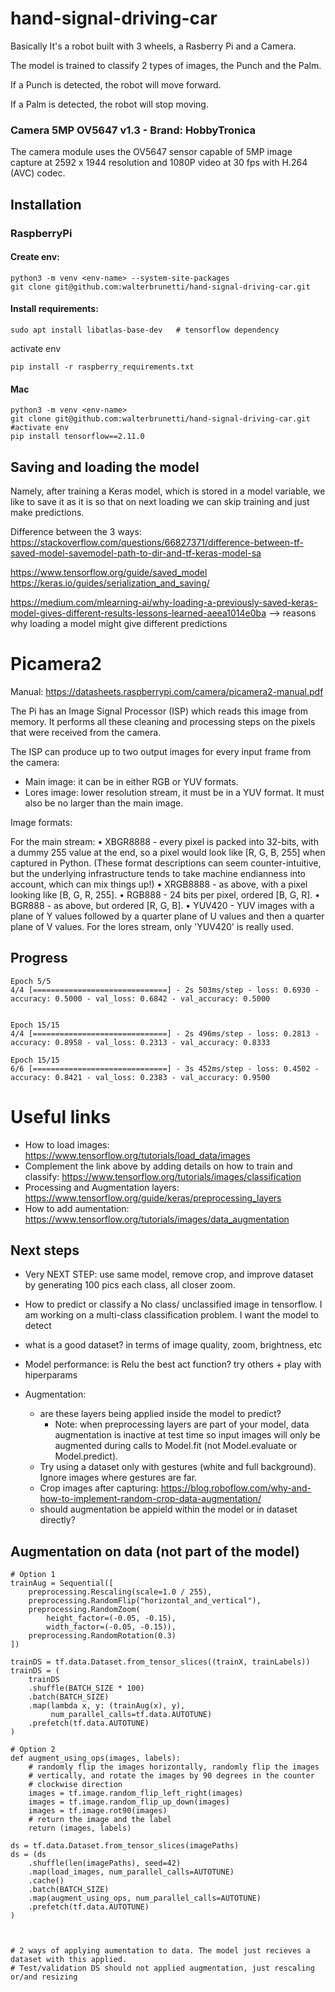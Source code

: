 # hand-signal-driving-car
Basically It's a robot built with 3 wheels, a Rasberry Pi and a Camera.

The model is trained to classify 2 types of images, the Punch and the Palm.

If a Punch is detected, the robot will move forward.

If a Palm is detected, the robot will stop moving.





### Camera 5MP OV5647 v1.3 - Brand: HobbyTronica
The camera module uses the OV5647 sensor capable of 5MP image capture at 2592 x 1944 resolution and 1080P video at 30 fps with H.264 (AVC) codec.



## Installation


### RaspberryPi

#### Create env:
```
python3 -m venv <env-name> --system-site-packages
git clone git@github.com:walterbrunetti/hand-signal-driving-car.git

```

#### Install requirements:
`sudo apt install libatlas-base-dev   # tensorflow dependency`

activate env

`pip install -r raspberry_requirements.txt`



#### Mac
```
python3 -m venv <env-name> 
git clone git@github.com:walterbrunetti/hand-signal-driving-car.git
#activate env
pip install tensorflow==2.11.0
```




## Saving and loading the model

Namely, after training a Keras model, which is stored in a model variable, we like to save it as it is so that on next loading we can skip training and just make predictions. 


Difference between the 3 ways:
https://stackoverflow.com/questions/66827371/difference-between-tf-saved-model-savemodel-path-to-dir-and-tf-keras-model-sa


https://www.tensorflow.org/guide/saved_model
https://keras.io/guides/serialization_and_saving/

https://medium.com/mlearning-ai/why-loading-a-previously-saved-keras-model-gives-different-results-lessons-learned-aeea1014e0ba  --> reasons why loading a model might give different predictions


# Picamera2

Manual: https://datasheets.raspberrypi.com/camera/picamera2-manual.pdf

The Pi has an Image Signal Processor (ISP) which reads this image from memory. It performs all these cleaning
and processing steps on the pixels that were received from the camera.

The ISP can produce up to two output images for every input frame from the camera:
- Main image: it can be in either RGB or YUV formats.
- Lores image: lower resolution stream, it must be in a YUV format. It must also be no larger than the main image.


Image formats:

For the main stream:
• XBGR8888 - every pixel is packed into 32-bits, with a dummy 255 value at the end, so a pixel would look like [R, G, B,
255] when captured in Python. (These format descriptions can seem counter-intuitive, but the underlying
infrastructure tends to take machine endianness into account, which can mix things up!)
• XRGB8888 - as above, with a pixel looking like [B, G, R, 255].
• RGB888 - 24 bits per pixel, ordered [B, G, R].
• BGR888 - as above, but ordered [R, G, B].
• YUV420 - YUV images with a plane of Y values followed by a quarter plane of U values and then a quarter plane of V
values.
For the lores stream, only 'YUV420' is really used.




## Progress

```
Epoch 5/5
4/4 [==============================] - 2s 503ms/step - loss: 0.6930 - accuracy: 0.5000 - val_loss: 0.6842 - val_accuracy: 0.5000


Epoch 15/15
4/4 [==============================] - 2s 496ms/step - loss: 0.2813 - accuracy: 0.8958 - val_loss: 0.2313 - val_accuracy: 0.8333

Epoch 15/15
6/6 [==============================] - 3s 452ms/step - loss: 0.4502 - accuracy: 0.8421 - val_loss: 0.2383 - val_accuracy: 0.9500

```


# Useful links
- How to load images: https://www.tensorflow.org/tutorials/load_data/images
- Complement the link above by adding details on how to train and classify: https://www.tensorflow.org/tutorials/images/classification
- Processing and Augmentation layers: https://www.tensorflow.org/guide/keras/preprocessing_layers
- How to add aumentation: https://www.tensorflow.org/tutorials/images/data_augmentation



## Next steps
- Very NEXT STEP: use same model, remove crop, and improve dataset by generating 100 pics each class, all closer zoom. 

- How to predict or classify a No class/ unclassified image in tensorflow. I am working on a multi-class classification problem. I want the model to detect
- what is a good dataset? in terms of image quality, zoom, brightness, etc
- Model performance: is Relu the best act function? try others + play with hiperparams
- Augmentation: 
    - are these layers being applied inside the model to predict?
        - Note: when preprocessing layers are part of your model, data augmentation is inactive at test time so input images will only be augmented during calls to Model.fit (not Model.evaluate or Model.predict).
    - Try using a dataset only with gestures (white and full background). Ignore images where gestures are far. 
    - Crop images after capturing: https://blog.roboflow.com/why-and-how-to-implement-random-crop-data-augmentation/
    - should augmentation be appield within the model or in dataset directly?


## Augmentation on data (not part of the model)
```
# Option 1
trainAug = Sequential([
	preprocessing.Rescaling(scale=1.0 / 255),
	preprocessing.RandomFlip("horizontal_and_vertical"),
	preprocessing.RandomZoom(
		height_factor=(-0.05, -0.15),
		width_factor=(-0.05, -0.15)),
	preprocessing.RandomRotation(0.3)
])

trainDS = tf.data.Dataset.from_tensor_slices((trainX, trainLabels))
trainDS = (
	trainDS
	.shuffle(BATCH_SIZE * 100)
	.batch(BATCH_SIZE)
	.map(lambda x, y: (trainAug(x), y),
		 num_parallel_calls=tf.data.AUTOTUNE)
	.prefetch(tf.data.AUTOTUNE)
)

# Option 2
def augment_using_ops(images, labels):
	# randomly flip the images horizontally, randomly flip the images
	# vertically, and rotate the images by 90 degrees in the counter
	# clockwise direction
	images = tf.image.random_flip_left_right(images)
	images = tf.image.random_flip_up_down(images)
	images = tf.image.rot90(images)
	# return the image and the label
	return (images, labels)

ds = tf.data.Dataset.from_tensor_slices(imagePaths)
ds = (ds
	.shuffle(len(imagePaths), seed=42)
	.map(load_images, num_parallel_calls=AUTOTUNE)
	.cache()
	.batch(BATCH_SIZE)
	.map(augment_using_ops, num_parallel_calls=AUTOTUNE)
	.prefetch(tf.data.AUTOTUNE)
)



# 2 ways of applying aumentation to data. The model just recieves a dataset with this applied.
# Test/validation DS should not applied augmentation, just rescaling or/and resizing

```
